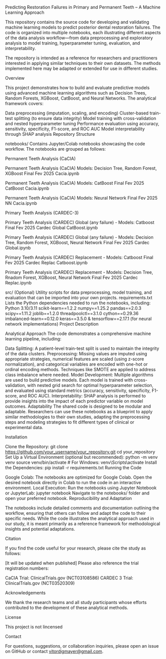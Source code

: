 Predicting Restoration Failures in Primary and Permanent Teeth – A Machine Learning Approach

This repository contains the source code for developing and validating machine learning models to predict posterior dental restoration failures. The code is organized into multiple notebooks, each illustrating different aspects of the data analysis workflow—from data preprocessing and exploratory analysis to model training, hyperparameter tuning, evaluation, and interpretability.

The repository is intended as a reference for researchers and practitioners interested in applying similar techniques to their own datasets. The methods implemented here may be adapted or extended for use in different studies.

Overview

This project demonstrates how to build and evaluate predictive models using advanced machine learning algorithms such as Decision Trees, Random Forests, XGBoost, CatBoost, and Neural Networks. The analytical framework covers:

Data preprocessing (imputation, scaling, and encoding)
Cluster-based train-test splitting (to ensure data integrity)
Model training with cross-validation and nested hyperparameter tuning
Performance evaluation using accuracy, sensitivity, specificity, F1-score, and ROC AUC
Model interpretability through SHAP analysis
Repository Structure

notebooks/
Contains Jupyter/Colab notebooks showcasing the code workflow. The notebooks are grouped as follows:

Permanent Teeth Analysis (CaCIA)

Permanent Teeth Analysis (CaCIA) Models: Decision Tree, Random Forest, XGBoost
Final Fev 2025 Cacia.ipynb

Permanent Teeth Analysis (CaCIA) Models: CatBoost
Final Fev 2025 CatBoost Cacia.ipynb

Permanent Teeth Analysis (CaCIA) Models: Neural Network
Final Fev 2025 NN Cacia.ipynb

Primary Teeth Analysis (CARDEC-3)

Primary Teeth Analysis (CARDEC) Global (any failure) - Models: Catboost
Final Fev 2025 Cardec Global CatBoost.ipynb

Primary Teeth Analysis (CARDEC) Global (any failure) - Models: Decision Tree, Random Forest, XGBoost, Neural Network
Final Fev 2025 Cardec Global.ipynb

Primary Teeth Analysis (CARDEC) Replacement - Models: Catboost
Final Fev 2025 Cardec Replac Catboost.ipynb

Primary Teeth Analysis (CARDEC) Replacement - Models: Decision Tree, Rnadom Forest, XGBoost, Neural Network
Final Fev 2025 Cardec Replac.ipynb


src/
(Optional) Utility scripts for data preprocessing, model training, and evaluation that can be imported into your own projects.
requirements.txt
Lists the Python dependencies needed to run the notebooks, including:
Python 3.10/3.11
scikit-learn==1.2.2
numpy==1.25.2
pandas==2.0.3
scipy==1.11.2
joblib==1.2.0
threadpoolctl==3.1.0
cython==0.29.36
imbalanced-learn==0.12.0
keras==3.5.0 & tensorflow==2.17.1 (for neural network implementations)
Project Description

Analytical Approach
The code demonstrates a comprehensive machine learning pipeline, including:

Data Splitting:
A patient-level train-test split is used to maintain the integrity of the data clusters.
Preprocessing:
Missing values are imputed using appropriate strategies, numerical features are scaled (using z-score normalization), and categorical variables are encoded with one-hot or ordinal encoding methods. Techniques like SMOTE are applied to address class imbalance where needed.
Model Development:
Multiple algorithms are used to build predictive models. Each model is trained with cross-validation, with nested grid search for optimal hyperparameter selection, and evaluated using standard metrics (accuracy, sensitivity, specificity, F1-score, and ROC AUC).
Interpretability:
SHAP analysis is performed to provide insights into the impact of each predictor variable on model outcomes.
Adaptability
The shared code is designed to be modular and adaptable. Researchers can use these notebooks as a blueprint to apply similar methodologies to their own studies, adapting the preprocessing steps and modeling strategies to fit different types of clinical or experimental data.

Installation

Clone the Repository:
git clone https://github.com/your_username/your_repository.git
cd your_repository
Set Up a Virtual Environment (optional but recommended):
python -m venv venv
source venv/bin/activate  # For Windows: venv\Scripts\activate
Install the Dependencies:
pip install -r requirements.txt
Running the Code

Google Colab:
The notebooks are optimized for Google Colab. Open the desired notebook directly in Colab to run the code in an interactive environment.
Local Execution:
Run the notebooks using Jupyter Notebook or JupyterLab:
jupyter notebook
Navigate to the notebooks/ folder and open your preferred notebook.
Reproducibility and Adaptation

The notebooks include detailed comments and documentation outlining the workflow, ensuring that others can follow and adapt the code to their specific needs. While the code illustrates the analytical approach used in our study, it is meant primarily as a reference framework for methodological insights and potential adaptations.

Citation

If you find the code useful for your research, please cite the study as follows:

[It will be updated when published]
Please also reference the trial registration numbers:

CaCIA Trial: ClinicalTrials.gov (NCT03108586)
CARDEC 3 Trial: ClinicalTrials.gov (NCT03520309)

Acknowledgements

We thank the research teams and all study participants whose efforts contributed to the development of these analytical methods.

License

This project is not lincensed

Contact

For questions, suggestions, or collaboration inquiries, please open an issue on GitHub or contact vitordigmayer@gmail.com.
